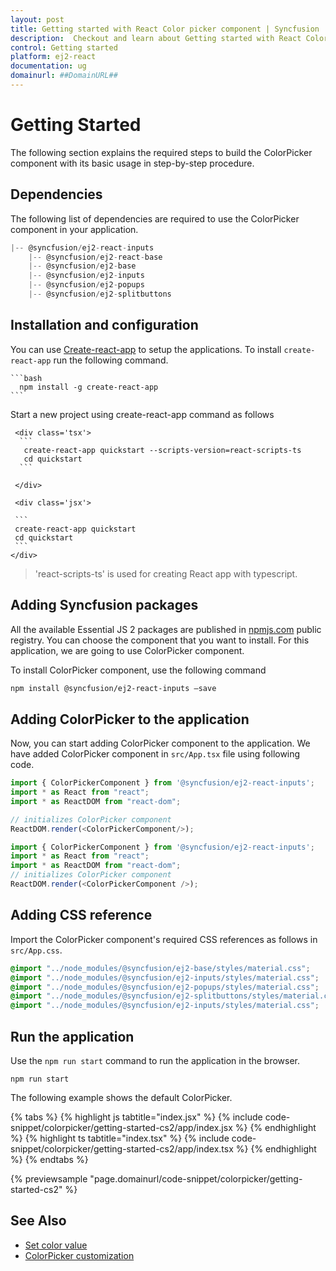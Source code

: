 ```yaml
---
layout: post
title: Getting started with React Color picker component | Syncfusion
description:  Checkout and learn about Getting started with React Color picker component of Syncfusion Essential JS 2 and more details.
control: Getting started 
platform: ej2-react
documentation: ug
domainurl: ##DomainURL##
---
```


# Getting Started

The following section explains the required steps to build the ColorPicker component with its basic usage in step-by-step procedure.

## Dependencies

The following list of dependencies are required to use the ColorPicker component in your application.

```javascript
|-- @syncfusion/ej2-react-inputs
    |-- @syncfusion/ej2-react-base
    |-- @syncfusion/ej2-base
    |-- @syncfusion/ej2-inputs
    |-- @syncfusion/ej2-popups
    |-- @syncfusion/ej2-splitbuttons
```

## Installation and configuration

You can use [Create-react-app](https://github.com/facebookincubator/create-react-app) to setup the applications.
To install `create-react-app` run the following command.

    ```bash
      npm install -g create-react-app
    ```

Start a new project using create-react-app command as follows

     <div class='tsx'>
      ```
       create-react-app quickstart --scripts-version=react-scripts-ts
       cd quickstart
      ```

     </div>

     <div class='jsx'>

     ```
     create-react-app quickstart
     cd quickstart
     ```
    </div>

> 'react-scripts-ts' is used for creating React app with typescript.

## Adding Syncfusion packages

All the available Essential JS 2 packages are published in [npmjs.com](https://www.npmjs.com/~syncfusionorg) public registry.
You can choose the component that you want to install. For this application, we are going to use ColorPicker component.

To install ColorPicker component, use the following command

```bash
npm install @syncfusion/ej2-react-inputs –save
```

## Adding ColorPicker to the application

Now, you can start adding ColorPicker component to the application. We have added ColorPicker component in `src/App.tsx` file using following code.



```ts
import { ColorPickerComponent } from '@syncfusion/ej2-react-inputs';
import * as React from "react";
import * as ReactDOM from "react-dom";

// initializes ColorPicker component
ReactDOM.render(<ColorPickerComponent/>);

```

```ts
import { ColorPickerComponent } from '@syncfusion/ej2-react-inputs';
import * as React from "react";
import * as ReactDOM from "react-dom";
// initializes ColorPicker component
ReactDOM.render(<ColorPickerComponent />);
```

## Adding CSS reference

Import the ColorPicker component's required CSS references as follows in `src/App.css`.

```css
@import "../node_modules/@syncfusion/ej2-base/styles/material.css";
@import "../node_modules/@syncfusion/ej2-inputs/styles/material.css";
@import "../node_modules/@syncfusion/ej2-popups/styles/material.css";
@import "../node_modules/@syncfusion/ej2-splitbuttons/styles/material.css";
@import "../node_modules/@syncfusion/ej2-inputs/styles/material.css";
```

## Run the application

Use the `npm run start` command to run the application in the browser.

```
npm run start
```

The following example shows the default ColorPicker.

{% tabs %}
{% highlight js tabtitle="index.jsx" %}
{% include code-snippet/colorpicker/getting-started-cs2/app/index.jsx %}
{% endhighlight %}
{% highlight ts tabtitle="index.tsx" %}
{% include code-snippet/colorpicker/getting-started-cs2/app/index.tsx %}
{% endhighlight %}
{% endtabs %}

 {% previewsample "page.domainurl/code-snippet/colorpicker/getting-started-cs2" %}

## See Also

* [Set color value](./mode-and-value#color-value)
* [ColorPicker customization](./how-to/customize-colorpicker)